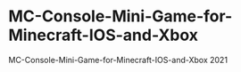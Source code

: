 # MC-Console-Mini-Game-for-Minecraft-IOS-and-Xbox
MC-Console-Mini-Game-for-Minecraft-IOS-and-Xbox 2021

